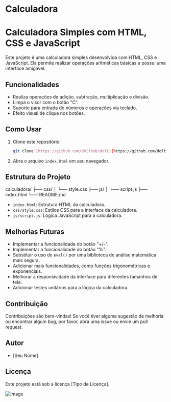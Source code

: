# Calculadora

# Calculadora Simples com HTML, CSS e JavaScript

Este projeto é uma calculadora simples desenvolvida com HTML, CSS e JavaScript. Ela permite realizar operações aritméticas básicas e possui uma interface amigável.

## Funcionalidades

* Realiza operações de adição, subtração, multiplicação e divisão.
* Limpa o visor com o botão "C".
* Suporte para entrada de números e operações via teclado.
* Efeito visual de clique nos botões.

## Como Usar

1.  Clone este repositório:

    ```bash
    git clone [https://github.com/dolthub/dolt](https://github.com/dolthub/dolt)
    ```

2.  Abra o arquivo `index.html` em seu navegador.

## Estrutura do Projeto
calculadora/
├── css/
│   └── style.css
├── js/
│   └── script.js
├── index.html
└── README.md
* `index.html`: Estrutura HTML da calculadora.
* `css/style.css`: Estilos CSS para a interface da calculadora.
* `js/script.js`: Lógica JavaScript para a calculadora.

## Melhorias Futuras

* Implementar a funcionalidade do botão "+/-".
* Implementar a funcionalidade do botão "%".
* Substituir o uso de `eval()` por uma biblioteca de análise matemática mais segura.
* Adicionar mais funcionalidades, como funções trigonométricas e exponenciais.
* Melhorar a responsividade da interface para diferentes tamanhos de tela.
* Adicionar testes unitários para a lógica da calculadora.

## Contribuição

Contribuições são bem-vindas! Se você tiver alguma sugestão de melhoria ou encontrar algum bug, por favor, abra uma issue ou envie um pull request.

## Autor

* \[Seu Nome]

## Licença

Este projeto está sob a licença \[Tipo de Licença].

![image](https://github.com/user-attachments/assets/2668a5e5-7ce6-429f-88dd-30cc67f4a174)

